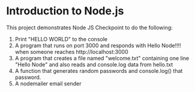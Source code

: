 # Introduction to Node.js

This project demonstrates Node JS Checkpoint to do the following:

1. Print "HELLO WORLD" to the console
2. A program that runs on port 3000 and responds with Hello Node!!!! when someone reaches http://localhost:3000
3. A program that creates a file named "welcome.txt" containing one line "Hello Node" and also reads and console.log data from hello.txt
4. A function that generates random passwords and console.log() that password.
5. A nodemailer email sender
